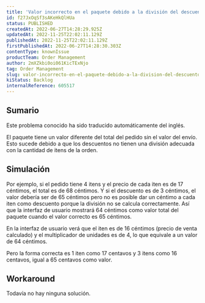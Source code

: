 ```yaml
---
title: 'Valor incorrecto en el paquete debido a la división del descuento'
id: f27JxOqSf3sAKeHkQlHUa
status: PUBLISHED
createdAt: 2022-06-27T14:28:29.925Z
updatedAt: 2022-11-25T22:02:11.129Z
publishedAt: 2022-11-25T22:02:11.129Z
firstPublishedAt: 2022-06-27T14:28:30.303Z
contentType: knownIssue
productTeam: Order Management
author: 2mXZkbi0oi061KicTExNjo
tag: Order Management
slug: valor-incorrecto-en-el-paquete-debido-a-la-division-del-descuento
kiStatus: Backlog
internalReference: 605517
---
```


## Sumario

<div class="alert alert-info">
  <p>Este problema conocido ha sido traducido automáticamente del inglés.</p>
</div>


El paquete tiene un valor diferente del total del pedido sin el valor del envío. Esto sucede debido a que los descuentos no tienen una división adecuada con la cantidad de itens de la orden.



## Simulación


Por ejemplo, si el pedido tiene 4 itens y el precio de cada iten es de 17 céntimos, el total es de 68 céntimos. Y si el descuento es de 3 céntimos, el valor debería ser de 65 céntimos pero no es posible dar un céntimo a cada iten como descuento porque la división no se calcula correctamente. Así que la interfaz de usuario mostrará 64 céntimos como valor total del paquete cuando el valor correcto es 65 céntimos.

En la interfaz de usuario verá que el iten es de 16 céntimos (precio de venta calculado) y el multiplicador de unidades es de 4, lo que equivale a un valor de 64 céntimos.

Pero la forma correcta es 1 iten como 17 centavos y 3 itens como 16 centavos, igual a 65 centavos como valor.





## Workaround


Todavía no hay ninguna solución.

